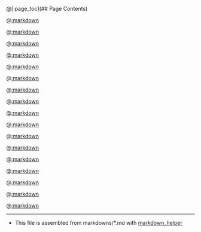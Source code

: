 @[:page_toc](## Page Contents)

@[:markdown](intro.md)

@[:markdown](background.md)

@[:markdown](howitworks.md)

@[:markdown](contribute.md)

@[:markdown](version.md)

@[:markdown](requirements.md)

@[:markdown](install_python_modules.md)

@[:markdown](downloads.md)

@[:markdown](config.md)

@[:markdown](query_docs.md)

@[:markdown](webui.md)

@[:markdown](cli_synopsis.md)

@[:markdown](screenshots.md)

@[:markdown](service.md)

@[:markdown](list_docs.md)

@[:markdown](todo.md)

@[:markdown](license.md)

---
* This file is assembled from markdowns/*.md with [markdown_helper](https://github.com/BurdetteLamar/markdown_helper)
